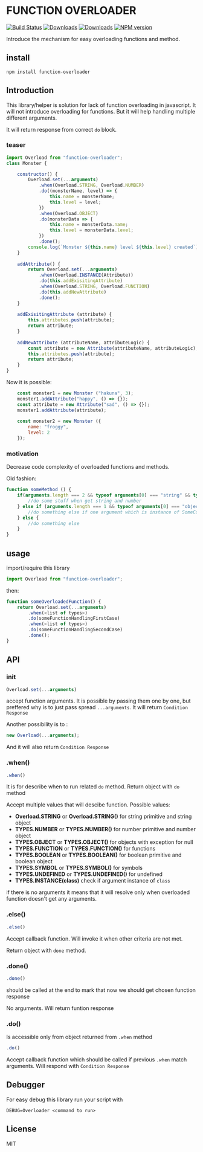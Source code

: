 # FUNCTION OVERLOADER
[![Build Status](https://travis-ci.org/uhlryk/function-overloader.svg)](https://travis-ci.org/uhlryk/function-overloader)
[![Downloads](https://img.shields.io/npm/dt/function-overloader.svg)](https://www.npmjs.com/package/function-overloader)
[![Downloads](https://img.shields.io/npm/dm/function-overloader.svg)](https://www.npmjs.com/package/function-overloader)
[![NPM version](https://img.shields.io/npm/v/function-overloader.svg)](https://www.npmjs.com/package/function-overloader)

Introduce the mechanism for easy overloading functions and method.

## install

```
npm install function-overloader
```

## Introduction

This library/helper is solution for lack of function overloading in javascript. It will not introduce overloading for functions. But it will help handling multiple different arguments.

It will return response from correct `do` block.

### teaser

```javascript
import Overload from "function-overloader";
class Monster {

    constructor() {
        Overload.set(...arguments)
            .when(Overload.STRING, Overload.NUMBER)
            .do((monsterName, level) => {
                this.name = monsterName;
                this.level = level;
            })
            .when(Overload.OBJECT)
            .do(monsterData => {
                this.name = monsterData.name;
                this.level = monsterData.level;
            })
            .done();
        console.log(`Monster ${this.name} level ${this.level} created`);
    }
    
    addAttribute() {
        return Overload.set(...arguments)
            .when(Overload.INSTANCE(Attribute))
            .do(this.addExisitingAttribute)
            .when(Overload.STRING, Overload.FUNCTION)
            .do(this.addNewAttribute)
            .done();
    }
    
    addExisitingAttribute (attribute) {
        this.attributes.push(attribute);
        return attribute;
    }
    
    addNewAttribute (attributeName, attributeLogic) {
        const attribute = new Attribute(attributeName, attributeLogic);
        this.attributes.push(attribute);
        return attribute;
    }
}

```

Now it is possible:

```javascript
    const monster1 = new Monster ("hakuna", 3);
    monster1.addAttribute("happy", () => {});
    const attribute = new Attribute("sad", () => {});
    monster1.addAttribute(attribute);
    
    const monster2 = new Monster ({
        name: "froggy",
        level: 2
    });
```

### motivation

Decrease code complexity of overloaded functions and methods.

Old fashion:

```javascript
function someMethod () {
    if(arguments.length === 2 && typeof arguments[0] === "string" && typeof arguments[1] === "number") {
        //do some stuff when get string and number
    } else if (arguments.length === 1 && typeof arguments[0] === "object" && arguments[0] instanceof SomeCustomConstructor) {
        //do something else if one argument which is instance of SomeCustomConstructor
    } else {
        //do something else
    }
}

```

## usage

import/require this library

```javascript
import Overload from "function-overloader";
```

then:
 
```javascript
function someOverloadedFunction() {
    return Overload.set(...arguments)
        .when(<list of types>)
        .do(someFunctionHandlingFirstCase)
        .when(<list of types>)
        .do(someFunctionHandlingSecondCase)  
        .done();
}
```

## API

### init
```javascript
Overload.set(...arguments)
```
accept function arguments. It is possible by passing them one by one, but preffered why is to just pass spread `...arguments`.
It will return `Condition Response`

Another possibility is to :
```javascript
new Overload(...arguments);
```
And it will also return `Condition Response`

### .when()

```javascript
.when()
```

It is for describe when to run related `do` method.
Return object with `do` method

Accept multiple values that will descibe function.
Possible values:

 * **Overload.STRING** or **Overload.STRING()** for string primitive and string object
 * **TYPES.NUMBER** or **TYPES.NUMBER()** for number primitive and number object
 * **TYPES.OBJECT** or **TYPES.OBJECT()** for objects with exception for null 
 * **TYPES.FUNCTION** or **TYPES.FUNCTION()** for functions
 * **TYPES.BOOLEAN** or **TYPES.BOOLEAN()** for boolean primitive and boolean object
 * **TYPES.SYMBOL** or **TYPES.SYMBOL()** for symbols
 * **TYPES.UNDEFINED** or **TYPES.UNDEFINED()** for undefined
 * **TYPES.INSTANCE(class)** check if argument instance of `class`
 
if there is no arguments it means that it will resolve only when overloaded function doesn't get any arguments.  

### .else()

```javascript
.else()
```
Accept callback function. Will invoke it when other criteria are not met.

Return object with `done` method.

### .done()

```javascript
.done()
```
should be called at the end to mark that now we should get chosen function response
 
No arguments. Will return funtion response

### .do()

Is accessible only from object returned from `.when` method

```javascript
.do()
```

Accept callback function which should be called if previous `.when` match arguments.
Will respond with `Condition Response`

## Debugger

For easy debug this library run your script with

```
DEBUG=Overloader <command to run>
```

## License

MIT
